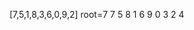 [7,5,1,8,3,6,0,9,2]
root=7
                         7
                5                 8
           1         6                   9
    0       3
         2     4